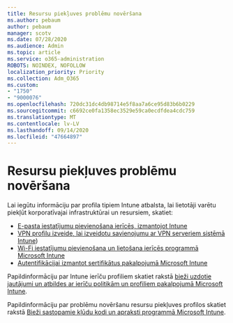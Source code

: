 ```yaml
---
title: Resursu piekļuves problēmu novēršana
ms.author: pebaum
author: pebaum
manager: scotv
ms.date: 07/28/2020
ms.audience: Admin
ms.topic: article
ms.service: o365-administration
ROBOTS: NOINDEX, NOFOLLOW
localization_priority: Priority
ms.collection: Adm_O365
ms.custom:
- "1750"
- "9000076"
ms.openlocfilehash: 720dc31dc4db98714e5f8aa7a6ce95d83b6b0229
ms.sourcegitcommit: c6692ce0fa1358ec3529e59ca0ecdfdea4cdc759
ms.translationtype: MT
ms.contentlocale: lv-LV
ms.lasthandoff: 09/14/2020
ms.locfileid: "47664897"
---
```

# <a name="troubleshoot-resource-access-issues"></a>Resursu piekļuves problēmu novēršana

Lai iegūtu informāciju par profila tipiem Intune atbalsta, lai lietotāji varētu piekļūt korporatīvajai infrastruktūrai un resursiem, skatiet:

- [E-pasta iestatījumu pievienošana ierīcēs, izmantojot Intune](https://docs.microsoft.com/intune/email-settings-configure)
- [VPN profilu izveide, lai izveidotu savienojumu ar VPN serveriem sistēmā Intune](https://docs.microsoft.com/intune/vpn-settings-configure))
- [Wi-Fi iestatījumu pievienošana un lietošana ierīcēs programmā Microsoft Intune](https://docs.microsoft.com/intune/wi-fi-settings-configure)
- [Autentifikācijai izmantot sertifikātus pakalpojumā Microsoft Intune](https://docs.microsoft.com/intune/certificates-configure)

Papildinformāciju par Intune ierīču profiliem skatiet rakstā [bieži uzdotie jautājumi un atbildes ar ierīču politikām un profiliem pakalpojumā Microsoft Intune](https://docs.microsoft.com/intune/device-profile-troubleshoot).

Papildinformāciju par problēmu novēršanu resursu piekļuves profilos skatiet rakstā [Bieži sastopamie kļūdu kodi un apraksti programmā Microsoft Intune](https://docs.microsoft.com/intune/troubleshoot-company-resource-access-problems).